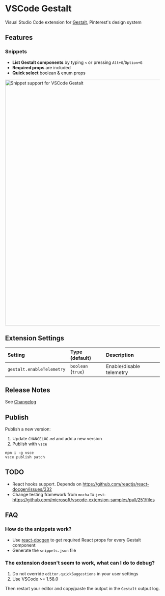 # VSCode Gestalt

Visual Studio Code extension for [Gestalt](https://gestalt.pinterest.systems/), Pinterest's design system

## Features

### Snippets

- **List Gestalt components** by typing `<` or pressing `Alt+G`/`Option+G`
- **Required props** are included
- **Quick select** boolean & enum props

<img src="images/vscode-gestalt-snippets-optimized.gif" width="800" alt="Snippet support for VSCode Gestalt" />

## Extension Settings

| Setting                   | Type (default)     | Description              |
| :------------------------ | :----------------- | :----------------------- |
| `gestalt.enableTelemetry` | `boolean` (`true`) | Enable/disable telemetry |

## Release Notes

See [Changelog](./CHANGELOG.md)

## Publish

Publish a new version:

1. Update `CHANGELOG.md` and add a new version
2. Publish with `vsce`

```
npm i -g vsce
vsce publish patch
```

## TODO

- React hooks support. Depends on https://github.com/reactjs/react-docgen/issues/332
- Change testing framework from `mocha` to `jest`: https://github.com/microsoft/vscode-extension-samples/pull/251/files

## FAQ

### How do the snippets work?

- Use [react-docgen](https://github.com/reactjs/react-docgen) to get required React props for every Gestalt component
- Generate the `snippets.json` file

### The extension doesn't seem to work, what can I do to debug?

1. Do not override `editor.quickSuggestions` in your user settings
2. Use VSCode >= 1.58.0

Then restart your editor and copy/paste the output in the `Gestalt` output log.
